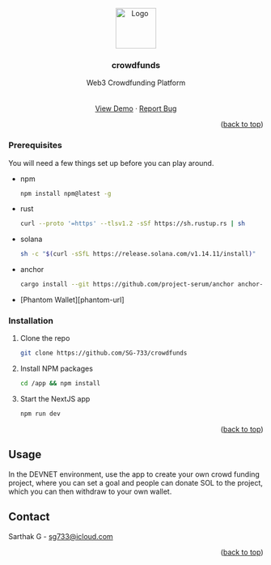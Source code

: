 <br />
<div align="center">
  <a href="https://fundzkickstarter.vercel.app/">
    <img src="images/logo.png" alt="Logo" width="80" height="80">
  </a>

<h3 align="center">crowdfunds</h3>

  <p align="center">
    Web3 Crowdfunding Platform
    <br />
    </a>
    <br />
    <br />
    <a href="https://fundzkickstarter.vercel.app/">View Demo</a>
    ·
    <a href="https://github.com/SG-733/crowdfunds/issues">Report Bug</a>
  </p>
</div>

<p align="right">(<a href="#readme-top">back to top</a>)</p>

### Prerequisites

You will need a few things set up before you can play around.

- npm
  ```sh
  npm install npm@latest -g
  ```
- rust
  ```sh
  curl --proto '=https' --tlsv1.2 -sSf https://sh.rustup.rs | sh
  ```
- solana
  ```sh
  sh -c "$(curl -sSfL https://release.solana.com/v1.14.11/install)"
  ```
- anchor
  ```sh
  cargo install --git https://github.com/project-serum/anchor anchor-cli --locked
  ```
- [Phantom Wallet][phantom-url]

### Installation

1. Clone the repo
   ```sh
   git clone https://github.com/SG-733/crowdfunds
   ```
2. Install NPM packages
   ```sh
   cd /app && npm install
   ```
3. Start the NextJS app
   ```sh
   npm run dev
   ```

<p align="right">(<a href="#readme-top">back to top</a>)</p>

<!-- USAGE EXAMPLES -->

## Usage

In the DEVNET environment, use the app to create your own crowd funding project,
where you can set a goal and people can donate SOL to the project, which you can
then withdraw to your own wallet.

<!-- CONTACT -->

## Contact

Sarthak G - sg733@icloud.com

<p align="right">(<a href="#readme-top">back to top</a>)</p>

